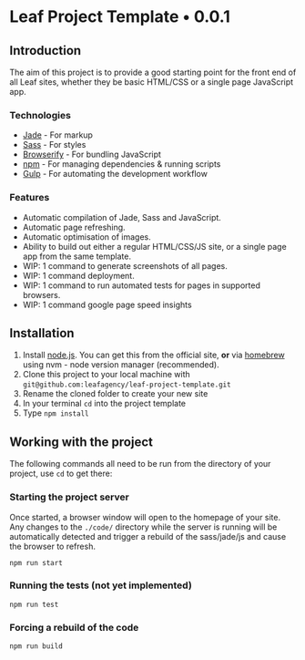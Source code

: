 # Leaf Project Template • 0.0.1

## Introduction

The aim of this project is to provide a good starting point for the front end of all Leaf sites, whether they be basic HTML/CSS or a single page JavaScript app.

### Technologies

 - [Jade](http://jade-lang.com/) - For markup
 - [Sass](http://sass-lang.com/) - For styles
 - [Browserify](http://browserify.org/) - For bundling JavaScript
 - [npm](https://www.npmjs.com/) - For managing dependencies & running scripts
 - [Gulp](http://gulpjs.com/) - For automating the development workflow

### Features

 - Automatic compilation of Jade, Sass and JavaScript.
 - Automatic page refreshing.
 - Automatic optimisation of images.
 - Ability to build out either a regular HTML/CSS/JS site, or a single page app from the same template.
 - WIP: 1 command to generate screenshots of all pages.
 - WIP: 1 command deployment.
 - WIP: 1 command to run automated tests for pages in supported browsers.
 - WIP: 1 command google page speed insights

## Installation

 1. Install [node.js](https://nodejs.org/). You can get this from the official site, **or** via [homebrew](http://brew.sh/) using nvm - node version manager (recommended).
 2. Clone this project to your local machine with `git@github.com:leafagency/leaf-project-template.git`
 3. Rename the cloned folder to create your new site
 4. In your terminal `cd` into the project template
 5. Type `npm install`
 
## Working with the project

The following commands all need to be run from the directory of your project, use `cd` to get there:
 
### Starting the project server

Once started, a browser window will open to the homepage of your site. Any changes to the `./code/` directory while the server is running will be automatically detected and trigger a rebuild of the sass/jade/js and cause the browser to refresh.

```
npm run start
```

### Running the tests (not yet implemented)

```
npm run test
```

### Forcing a rebuild of the code

```
npm run build
```

